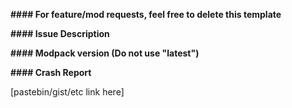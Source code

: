 **#### For feature/mod requests, feel free to delete this template**

**#### Issue Description**

**#### Modpack version (Do not use "latest")**

**#### Crash Report**

[pastebin/gist/etc link here]
